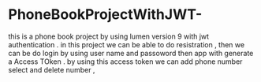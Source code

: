 # PhoneBookProjectWithJWT-
this is a phone book project by using lumen version 9 with jwt authentication  . in this project we can be able to do resistration , then we can be do login by using user name and passoword then app with generate a Access TOken  . by using this access token we can add phone number select and delete number ,  
